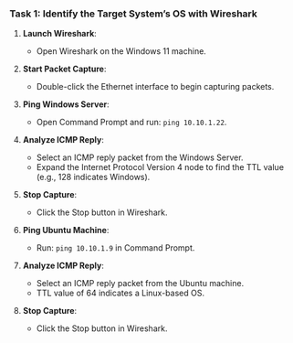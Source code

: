 ### Task 1: Identify the Target System’s OS with Wireshark

1. **Launch Wireshark**:
   - Open Wireshark on the Windows 11 machine.

2. **Start Packet Capture**:
   - Double-click the Ethernet interface to begin capturing packets.

3. **Ping Windows Server**:
   - Open Command Prompt and run: `ping 10.10.1.22`.

4. **Analyze ICMP Reply**:
   - Select an ICMP reply packet from the Windows Server.
   - Expand the Internet Protocol Version 4 node to find the TTL value (e.g., 128 indicates Windows).

5. **Stop Capture**:
   - Click the Stop button in Wireshark.

6. **Ping Ubuntu Machine**:
   - Run: `ping 10.10.1.9` in Command Prompt.

7. **Analyze ICMP Reply**:
   - Select an ICMP reply packet from the Ubuntu machine.
   - TTL value of 64 indicates a Linux-based OS.

8. **Stop Capture**:
   - Click the Stop button in Wireshark.